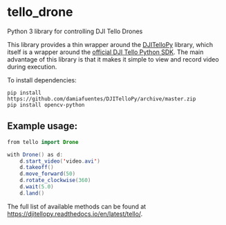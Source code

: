 # tello_drone
Python 3 library for controlling DJI Tello Drones

This library provides a thin wrapper around the
[DJITelloPy](https://github.com/damiafuentes/DJITelloPy) library,
which itself is a wrapper around the [official DJI Tello Python
SDK](https://github.com/dji-sdk/Tello-Python). The main advantage of
this library is that it makes it simple to view and record video
during execution.

To install dependencies:

```
pip install https://github.com/damiafuentes/DJITelloPy/archive/master.zip
pip install opencv-python
```

## Example usage:

```java
from tello import Drone

with Drone() as d:
    d.start_video('video.avi')
    d.takeoff()
    d.move_forward(50)
    d.rotate_clockwise(360)
    d.wait(5.0)
    d.land()
```

The full list of available methods can be found at <https://djitellopy.readthedocs.io/en/latest/tello/>.


